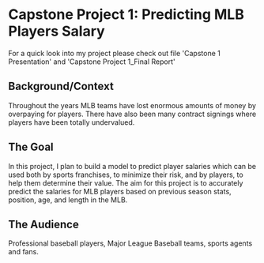 # Capstone Project 1: Predicting MLB Players Salary 
For a quick look into my project please check out file 'Capstone 1 Presentation' and 'Capstone Project 1_Final Report'

## Background/Context

Throughout the years MLB teams have lost enormous amounts of money by overpaying for  players. There have also been many contract signings where players have been totally undervalued.

## The Goal

In this project, I plan to build a model to predict player salaries which can be used both by sports franchises, to minimize their risk, and by players, to help them determine their value. The aim for this project is to accurately predict the salaries for MLB players based on previous season stats, position, age, and length in the MLB.

## The Audience 

Professional baseball players, Major League Baseball teams, sports agents and fans. 

